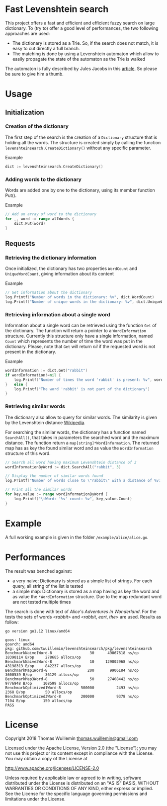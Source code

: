 # Fast Levenshtein search

This project offers a fast and efficient and efficient fuzzy search on large dictionary. To (try to) offer a good level 
of performances, the two following approaches are used:

* The dictionary is stored as a Trie. So, if the search does not match, it is easy to cut directly a full branch.
* The matching is done by using a Levenshtein automaton which allow to easily propagate the state of the automaton as 
the Trie is walked

The automaton is fully described by Jules Jacobs in this [article](https://julesjacobs.github.io/2015/06/17/disqus-levenshtein-simple-and-fast.html). So please be sure to give him a thumb.

# Usage
## Initialization
### Creation of the dictionary
The first step of the search is the creation of a `Dictionary` structure that is holding all the words. The structure is 
created simply by calling the function `levenshteinsearch.CreateDictionary()` without any specific parameter.

Example
```go
dict := levenshteinsearch.CreateDictionary()
```

### Adding words to the dictionary
Words are added one by one to the dictionary, using its member function Put().

Example
```go
// Add an array of word to the dictionary
for _, word := range allWords {
    dict.Put(word)
}
```

## Requests
### Retrieving the dictionary information
Once initialized, the dictionary has two properties `WordCount` and `UniqueWordCount`, giving information about its content

Example
```go
// Get information about the dictionary
log.Printf("Number of words in the dictionary: %v", dict.WordCount)
log.Printf("Number of unique words in the dictionary: %v", dict.UniqueWordCount)
```

### Retrieving information about a single word
Information about a single word can be retrieved using the function `Get` of the dictionary. The function will return a
pointer to a `WordInformation` structure. Currently this structure only have a single information, named `Count` which 
represents the number of time the word was put in the dictionary. Please, note that `Get` will return _nil_ if the 
requested word is not present in the dictionary.


Example
```go
wordInformation := dict.Get("rabbit")
if wordInformation!=nil {
    log.Printf("Number of times the word 'rabbit' is present: %v", wordInformation.Count)
}	else {
    log.Printf("The word 'rabbit' is not part of the dictionary")
}
```

### Retrieving similar words
The dictionary also allow to query for similar words. The similarity is given by the Levenshtein distance [Wikipedia](https://en.wikipedia.org/wiki/Levenshtein_distance).

For searching the similar words, the dictionary has a function named `SearchAll()`, that takes in parameters the searched 
word and the maximum distance. The function return a `map[string]*WordInformation`. The returned map has as key the found 
similar word and as value the `WordInformation` structure of this word.

```go
// Search all word having maximum Levenshtein distance of 3
wordInformationByWord := dict.SearchAll("rabbit", 3)

// Display the number of similar words found
log.Printf("Number of words close to \"rabbit\" with a distance of %v: %v", distance, len(wordInformationByWord))

// Print all the similar words
for key,value := range wordInformationByWord {
    log.Printf("\tWord: '%v' count: %v", key,value.Count)
}
```

# Example
A full working example is given in the folder `/example/alice/alice.go`.


# Performances
The result was benched against:

 * a very naive: Dictionary is stored as a simple list of strings. For each query, all string of the list is tested
 * a simple map: Dictionary is stored as a map having as key the word and as value the `*WordInformation` structure. Due 
 to the map redundant word are not tested multiple times

 The search is done with text of *Alice's Adventures In Wonderland*. For the tests the sets of words <_rabbit_> and 
 <_rabbit_, _eart_, _the_> are used. Results as follow:

```
go version go1.12 linux/amd64
```
```
goos: linux
goarch: amd64
pkg: github.com/twuillemin/levenshteinsearch/pkg/levenshteinsearch
BenchmarkNaive1Word-8       	      30	  49067618 ns/op	18398114 B/op	  278685 allocs/op
BenchmarkNaive3Word-8       	      10	 129002968 ns/op	43198313 B/op	  842237 allocs/op
BenchmarkMap1Word-8         	     200	   9906184 ns/op	 3600539 B/op	   36129 allocs/op
BenchmarkMap3Word-8         	      50	  27408442 ns/op	 9776948 B/op	  108599 allocs/op
BenchmarkOptimized1Word-8   	  500000	      2493 ns/op	    2368 B/op	      50 allocs/op
BenchmarkOptimized3Word-8   	  200000	      9378 ns/op	    7104 B/op	     150 allocs/op
PASS
```

# License

Copyright 2018 Thomas Wuillemin  <thomas.wuillemin@gmail.com>

Licensed under the Apache License, Version 2.0 (the "License");
you may not use this project or its content except in compliance with the License.
You may obtain a copy of the License at

http://www.apache.org/licenses/LICENSE-2.0

Unless required by applicable law or agreed to in writing, software
distributed under the License is distributed on an "AS IS" BASIS,
WITHOUT WARRANTIES OR CONDITIONS OF ANY KIND, either express or implied.
See the License for the specific language governing permissions and
limitations under the License.
